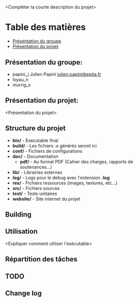 # <Trouver un nom de projet>
<Compléter la courte description du projet>

# Table des matières
* [Présentation du groupe](#présentation-du-groupe-)
* [Présentation du projet](#présentation-du-projet-)

## Présentation du groupe: <Nom du groupe>
* papini_j Julien Papini [julien.papini@epita.fr](julien.papini@epita.fr)
* loyau_n
* murrig_s

## Présentation du projet: <Nom du projet>
<Présentation du projet>

## Structure du projet
* **bin/** - Executable final
* **build/** - Les fichiers .o générés seront ici
* **conf/** - Fichiers de configurations
* **doc/** - Documentation
	* **pdf/** - Au format PDF (Cahier des charges, rapports de soutenances...)
* **lib/** - Librairies externes
* **log/** - Logs pour le debug avec l'extension **.log**
* **res/** - Fichiers ressources (images, textures, etc...)
* **src/** - Fichiers sources
* **test/** - Tests unitaires
* **website/** - Site internet du projet

## Building
<Expliquer comment build le projet>

## Utilisation
<Expliquer comment utiliser l'exécutable>

## Répartition des tâches

## TODO

## Change log